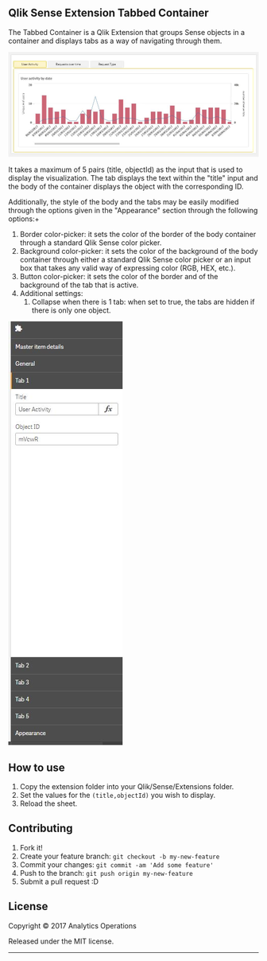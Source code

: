 ## Qlik Sense Extension Tabbed Container
The Tabbed Container is a Qlik Extension that groups Sense objects in a container and displays tabs as a way of navigating through them.

![Tabbed-Container-Extension](assets/img/extension_overview.JPG)

It takes a maximum of 5 pairs (title, objectId) as the input that is used to display the visualization. The tab displays the text within the "title" input and the body of the container displays the object with the corresponding ID.

Additionally, the style of the body and the tabs may be easily modified through the options given in the "Appearance" section through the following options:+

1. Border color-picker: it sets the color of the border of the body container through a standard Qlik Sense color picker.
2. Background color-picker: it sets the color of the background of the body container through either a standard Qlik Sense color picker or an input box that takes any valid way of expressing color (RGB, HEX, etc.).
3. Button color-picker: it sets the color of the border and of the background of the tab that is active.
4. Additional settings:
    1. Collapse when there is 1 tab: when set to true, the tabs are hidden if there is only one object.

![Tabbed-Container-Extension](assets/img/extension_options.JPG)


## How to use
1. Copy the extension folder into your Qlik/Sense/Extensions folder.
2. Set the values for the `(title,objectId)` you wish to display.
3. Reload the sheet.

## Contributing

1. Fork it!
2. Create your feature branch: `git checkout -b my-new-feature`
3. Commit your changes: `git commit -am 'Add some feature'`
4. Push to the branch: `git push origin my-new-feature`
5. Submit a pull request :D


## License

Copyright © 2017 Analytics Operations

Released under the MIT license.

***
